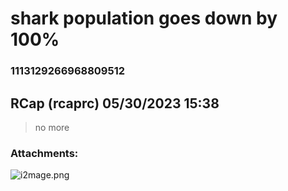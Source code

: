 # shark population goes down by 100%
### 1113129266968809512
## RCap (rcaprc) 05/30/2023 15:38 

> no more
### Attachments: 
![i2mage.png](https://yuzudiscordbackup.s3.us-west-2.amazonaws.com/files-media/1113129266968809512_i2mage.png)

